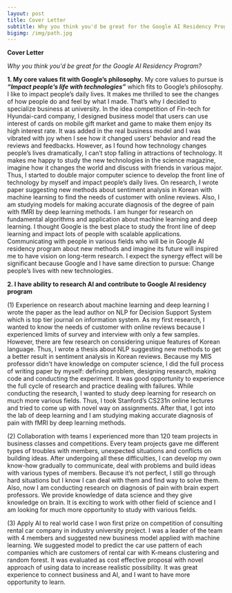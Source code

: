 ```yaml
---
layout: post
title: Cover Letter
subtitle: Why you think you'd be great for the Google AI Residency Program?
bigimg: /img/path.jpg
---
```


**Cover Letter**

_Why you think you'd be great for the Google AI Residency Program?_

**1.	My core values fit with Google’s philosophy.**
 My core values to pursue is **_“Impact people’s life with technologies”_** which fits to Google’s philosophy.
 I like to impact people’s daily lives. It makes me thrilled to see the changes of how people do and feel by what I made. That’s why I decided to specialize business at university. In the idea competition of Fin-tech for Hyundai-card company, I designed business model that users can use interest of cards on mobile gift market and game to make them enjoy its high interest rate. It was added in the real business model and I was vibrated with joy when I see how it changed users’ behavior and read the reviews and feedbacks. However, as I found how technology changes people’s lives dramatically, I can’t stop falling in attractions of technology. It makes me happy to study the new technologies in the science magazine, imagine how it changes the world and discuss with friends in various major. Thus, I started to double major computer science to develop the front line of technology by myself and impact people’s daily lives. On research, I wrote paper suggesting new methods about sentiment analysis in Korean with machine learning to find the needs of customer with online reviews. Also, I am studying models for making accurate diagnosis of the degree of pain with fMRI by deep learning methods. I am hunger for research on fundamental algorithms and application about machine learning and deep learning. I thought Google is the best place to study the front line of deep learning and impact lots of people with scalable applications. Communicating with people in various fields who will be in Google AI residency program about new methods and imagine its future will inspired me to have vision on long-term research. I expect the synergy effect will be significant because Google and I have same direction to pursue: Change people’s lives with new technologies. 

**2.	I have ability to research AI and contribute to Google AI residency program**

(1)	Experience on research about machine learning and deep learning
I wrote the paper as the lead author on NLP for Decision Support System which is top tier journal on information system. As my first research, I wanted to know the needs of customer with online reviews because I experienced limits of survey and interview with only a few samples. However, there are few research on considering unique features of Korean language. Thus, I wrote a thesis about NLP suggesting new methods to get a better result in sentiment analysis in Korean reviews. Because my MIS professor didn’t have knowledge on computer science, I did the full process of writing paper by myself: defining problem, designing research, making code and conducting the experiment. It was good opportunity to experience the full cycle of research and practice dealing with failures. While conducting the research, I wanted to study deep learning for research on much more various fields. Thus, I took Stanford’s CS231n online lectures and tried to come up with novel way on assignments. After that, I got into the lab of deep learning and I am studying making accurate diagnosis of pain with fMRI by deep learning methods.

(2)	Collaboration with teams
I experienced more than 120 team projects in business classes and competitions. Every team projects gave me different types of troubles with members, unexpected situations and conflicts on building ideas. After undergoing all these difficulties, I can develop my own know-how gradually to communicate, deal with problems and build ideas with various types of members. Because it’s not perfect, I still go through hard situations but I know I can deal with them and find way to solve them. Also, now I am conducting research on diagnosis of pain with brain expert professors. We provide knowledge of data science and they give knowledge on brain. It is exciting to work with other field of science and I am looking for much more opportunity to study with various fields. 

(3)	Apply AI to real world case
I won first prize on competition of consulting rental car company in industry university project. I was a leader of the team with 4 members and suggested new business model applied with machine learning. We suggested model to predict the car use pattern of each companies which are customers of rental car with K-means clustering and random forest. It was evaluated as cost effective proposal with novel approach of using data to increase realistic possibility. It was great experience to connect business and AI, and I want to have more opportunity to learn. 
